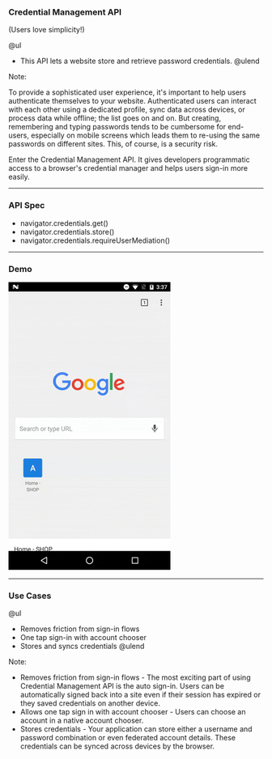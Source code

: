 ### Credential Management API

(Users love simplicity!)

@ul
- This API lets a website store and retrieve password credentials.
@ulend

Note:

To provide a sophisticated user experience, it's important to help users authenticate themselves to your website. Authenticated users can interact with each other using a dedicated profile, sync data across devices, or process data while offline; the list goes on and on. But creating, remembering and typing passwords tends to be cumbersome for end-users, especially on mobile screens which leads them to re-using the same passwords on different sites. This, of course, is a security risk.

Enter the Credential Management API. It gives developers programmatic access to a browser's credential manager and helps users sign-in more easily.

---

### API Spec

- navigator.credentials.get()
- navigator.credentials.store()
- navigator.credentials.requireUserMediation()

---

### Demo

![Demo of Credential Management API](template/img/credential-management-demo.gif)

---

### Use Cases

@ul
- Removes friction from sign-in flows
- One tap sign-in with account chooser
- Stores and syncs credentials
@ulend

Note:

- Removes friction from sign-in flows - The most exciting part of using Credential Management API is the auto sign-in. Users can be automatically signed back into a site even if their session has expired or they saved credentials on another device.
- Allows one tap sign in with account chooser - Users can choose an account in a native account chooser.
- Stores credentials - Your application can store either a username and password combination or even federated account details. These credentials can be synced across devices by the browser.
